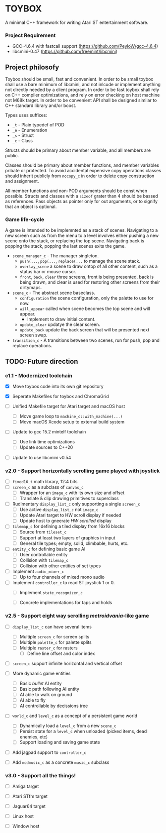 # TOYBOX

A minimal C++ framework for writing Atari ST entertainment software.

### Project Requirement

* GCC-4.6.4 with fastcall support (https://github.com/PeyloW/gcc-4.6.4)
* libcmini-0.47 (https://github.com/freemint/libcmini)

## Project philosofy

Toybox should be small, fast and convenient. In order to be small toybox shall use a bare minimum of libcmini, and not inlcude or implement anything not directly needed by a client program. In order to be fast toybox shall rely on C++ compiler optimizations, and rely on error checking on host machine not M68k target. In order to be convenient API shall be designed similar to C++ standard library and/or boost.

Types uses suffixes:

* `_t` - Plain typedef of POD
* `_e` - Enumeration
* `_s` - Struct
* `_c` - Class

Structs should be primary about member variable, and all members are public.

Classes should be primary about member functions, and member variables pribate or protected. To avoid accidental expensive copy operations classes should inherit publicly from `nocopy_c` in order to delete copy construction and assignment.

All member functions and non-POD arguments should be const when possible. Structs and classes with a `sizeof` grater than 4 should be bassed as references. Pass objects as pointer only for out arguments, or to signify that an object is optional.

### Game life-cycle

A game is intended to be implemnted as a stack of scenes. Navigating to a new screen such as from the menu to a level involves either pushing a new scene onto the stack, or replacing the top scene. Navigating back is popping the stack, popping the last scenes exits the game.

* `scene_manager_c` - The manager singleton.
    * `push(...`, `pop(...`, `replace(...` to manage the scene stack.
    * `overlay_scene` a scene to draw ontop of all other content, such as a status bar or mouse cursor.
    * `front`, `back`, `clear` three screens, front is being presented, back is being drawn, and clear is used for restoring other screens from their dirtymaps.
* `scene_c` - The abstract scene baseclass.
    * `configuration` the scene configuration, only the palette to use for now.
    * `will_appear` called when scene becomes the top scene and will appear.
        * Implement to draw initial content.
    * `update_clear` updatye the clear screen.
    * `update_back` update the back screen that will be presented next screen swap.
* `transition_c` - A transitions between two scenes, run for push, pop and replace operations.
    
    
## TODO: Future direction

### c1.1 - Modernized toolchain
- [x] Move toybox code into its own git repository
- [x] Seperate Makefiles for toybox and ChromaGrid
- [ ] Unified Makefile target for Atari target and macOS host
    - [ ] Move game loop to `machine_c::with_machine(...)`
    - [ ] Move macOS Xcode setup to external build system
- [ ] Update to gcc 15.2 mintelf toolchain
    - [ ] Use link time optimizations
    - [ ] Update sources to C++20
- [ ] Update to use libcmini v0.54


### v2.0 - Support horizontally scrolling game played with joystick
- [ ] `fixed16_t` math library, 12:4 bits
- [ ] `screen_c` as a subclass of `canvas_c`
    - [ ] Wrapper for an `image_c` with its own size and offset
    - [ ] Translate & clip drawing primitives to superclass
- [ ] Rudimentary `display_list_c` only supporting a single `screen_c`
    - [ ] Use active `display_list_c` not `image_c`
    - [ ] Update Atari target to HW scroll display if needed
    - [ ] Update host to gneerate _HW scrolled_ display
- [ ] `tilemap_c` for defining a tiled display from 16x16 blocks
    - [ ] Source from `tileset_c`
    - [ ] Support at least two layers of graphics in input
    - [ ] General tile types; empty, solid, climbable, hurts, etc.
- [ ] `entity_c` for defining basic game AI
    - [ ] User controllable entity
    - [ ] Collision with `tilemap_c`
    - [ ] Collision with other entities of set types
- [ ] Implement `audio_mixer_c`
    - [ ] Up to four channels of mixed mono audio
- [ ] Implement `controller_c` to read ST joystick 1 or 0.
    - [ ] Implement `state_recognizer_c`
    - [ ] Concrete implementations for taps and holds


### v2.5 - Support eight way scrolling _metroidvania_-like game
- [ ] `display_list_c` can have several items
    - [ ] Multiple `screen_c` for screen splits
    - [ ] Multiple `palette_c` for palette splits
    - [ ] Multiple `raster_c` for rasters
        - [ ] Define line offset and color index
- [ ] `screen_c` support infinite horizontal and vertical offset
- [ ] More dynamic game entities
    - [ ] Basic _bullet_ AI entity
    - [ ] Basic path following AI entity
    - [ ] AI able to walk on ground
    - [ ] AI able to fly
    - [ ] AI controllable by decissions tree
- [ ] `world_c` and `level_c` as a concept of a persistent game world
    - [ ] Dynamically load a `level_c` from a new `scene_c`
    - [ ] Persist state for a `level_c` when unloaded (picked items, dead enemies, etc)
    - [ ] Support loading and saving game state
- [ ] Add jagpad support to `controller_c`
- [ ] Add `modmusic_c` as a concrete `music_c` subclass
    

### v3.0 - Support all the things!
- [ ] Amiga target
- [ ] Atari STfm target
- [ ] Jaguar64 target
- [ ] Linux host
- [ ] Window host

